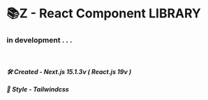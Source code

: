 # 📚Z - React Component LIBRARY

### in development . . .
<br/>
<h5> 
  🛠️ Created - Next.js 15.1.3v ( React.js 19v )
  <br/><br/>
  🎨 Style - Tailwindcss
</h5>

<!--

<h3>
  Isn't it a hassle to create components every time you do a new project?<br/><br/>
  I created this site because it's cumbersome.<br/>
  It's a free open source on the site, and I hope it helps the developer ecosystem.
</h3>

<br/>

# 🤔How to use it?

<h3>
  1. Try the components you want.<br/><br/>
  2. If you liked it, copy it and use it for your project.
</h3>

<br/>

<blockquote>
  <h4>
    If you think this site is helpful, please give me one star⭐
  </h4>
</blockquote>

<br/><br/>

<h5>
  🛠️ Created - Next.js 15.1.3v ( React.js 19v )
  <br/><br/>
  🎨 Style - Tailwindcss
</h5>

-->
